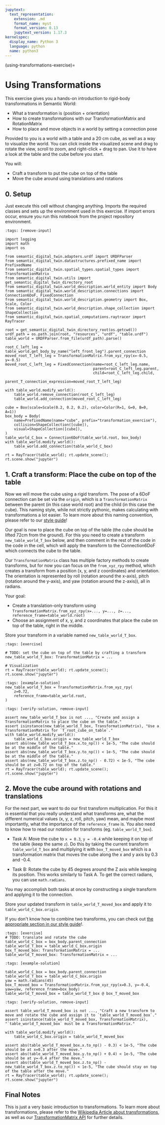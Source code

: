```yaml
---
jupytext:
  text_representation:
    extension: .md
    format_name: myst
    format_version: 0.13
    jupytext_version: 1.17.3
kernelspec:
  display_name: Python 3
  language: python
  name: python3
---
```


(using-transformations-exercise)=
# Using Transformations

This exercise gives you a hands-on introduction to rigid-body transformations in Semantic World:
- What a transformation is (position + orientation)
- How to create transformations with our TransformationMatrix and RotationMatrix
- How to place and move objects in a world by setting a connection pose

Provided to you is a world with a table and a 20 cm cube, as well as a way to visualize the world. You can click inside the visualized scene and drag to rotate the view, scroll to zoom, and right-click + drag to pan. Use it to have a look at the table and the cube before you start.

You will:
- Craft a transform to put the cube on top of the table
- Move the cube around using translations and rotations


## 0. Setup
Just execute this cell without changing anything.
Imports the required classes and sets up the environment used in this exercise. If import errors occur, ensure you run this notebook from the project repository environment.

```{code-cell} ipython3
:tags: [remove-input]

import logging
import math
import os

from semantic_digital_twin.adapters.urdf import URDFParser
from semantic_digital_twin.datastructures.prefixed_name import PrefixedName
from semantic_digital_twin.spatial_types.spatial_types import TransformationMatrix
from semantic_digital_twin.utils import get_semantic_digital_twin_directory_root
from semantic_digital_twin.world_description.world_entity import Body
from semantic_digital_twin.world_description.connections import Connection6DoF, FixedConnection
from semantic_digital_twin.world_description.geometry import Box, Scale, Color
from semantic_digital_twin.world_description.shape_collection import ShapeCollection
from semantic_digital_twin.spatial_computations.raytracer import RayTracer

root = get_semantic_digital_twin_directory_root(os.getcwd())
urdf_path = os.path.join(root, "resources", "urdf", "table.urdf")
table_world = URDFParser.from_file(urdf_path).parse()

root_C_left_leg = table_world.get_body_by_name("left_front_leg").parent_connection
moved_root_T_left_leg = TransformationMatrix.from_xyz_rpy(x=-0.5, y=-0.5)
moved_root_C_left_leg = FixedConnection(name=root_C_left_leg.name,
                                        parent=root_C_left_leg.parent,
                                        child=root_C_left_leg.child,
                                        parent_T_connection_expression=moved_root_T_left_leg)

with table_world.modify_world():
    table_world.remove_connection(root_C_left_leg)
    table_world.add_connection(moved_root_C_left_leg)

cube = Box(scale=Scale(0.2, 0.2, 0.2), color=Color(R=1, G=0, B=0, A=1))
box_body = Body(
    name=PrefixedName(name="cube", prefix="transformation_exercise"),
    collision=ShapeCollection([cube]),
    visual=ShapeCollection([cube]),
)
table_world_C_box = Connection6DoF(table_world.root, box_body)
with table_world.modify_world():
    table_world.add_connection(table_world_C_box)

rt = RayTracer(table_world); rt.update_scene(); rt.scene.show("jupyter")
```

## 1. Craft a transform: Place the cube on top of the table
Now we will move the cube using a rigid transform. The pose of a 6DoF connection can be set via
the `origin`, which is a `TransformationMatrix` between the parent (in this case world root) and the child (in this case the cube).
This naming style, while not strictly pythonic, makes calculating with transformations a lot easier. To learn more about this naming convention, please refer to our [style guide](https://cram2.github.io/semantic_digital_twin/style_guide.html)!

Our goal is now to place the cube on top of the table (the cube should be lifted 72cm from the ground). For this you need to create a transform `new_table_world_T_box` below, and then comment in the rest of the code in the code in the cell, which will apply the transform to the Connection6DoF which connects the cube to the table.

Our `TransformationMatrix` class has multiple factory methods to create transforms, but for now you can focus on the `from_xyz_rpy` method, which creates a transform from a position (x, y, and z coordinates) and orientation. The orientation is represented by roll (rotation around the x-axis), pitch (rotation around the y-axis), and yaw (rotation around the z-axis)), all in radians.

Your goal:
- Create a translation-only transform using `TransformationMatrix.from_xyz_rpy(x=..., y=..., z=..., reference_frame=table_world.root)`
- Choose an assignment of x, y, and z coordinates that place the cube on top of the table, right in the middle.

Store your transform in a variable named `new_table_world_T_box`.

```{code-cell} ipython3
:tags: [exercise]

# TODO: set the cube on top of the table by crafting a transform
new_table_world_T_box: TransformationMatrix = ...

# Visualization
rt = RayTracer(table_world); rt.update_scene(); rt.scene.show("jupyter")
```

```{code-cell} ipython3
:tags: [example-solution]
new_table_world_T_box = TransformationMatrix.from_xyz_rpy(
    z=0.72,
    reference_frame=table_world.root,
)
```

```{code-cell} ipython3
:tags: [verify-solution, remove-input]

assert new_table_world_T_box is not ..., "Create and assign a TransformationMatrix to place the cube on the table."
assert isinstance(new_table_world_T_box, TransformationMatrix), "Use a TransformationMatrix for `T_root_cube_on_table`."
with table_world.modify_world():
    table_world_C_box.origin = new_table_world_T_box
assert abs(new_table_world_T_box.x.to_np()) < 1e-5, "The cube should be at the middle of the table."
assert abs(new_table_world_T_box.y.to_np()) < 1e-5, "The cube should be at the middle of the table."
assert abs(new_table_world_T_box.z.to_np() - 0.72) < 1e-5, "The cube should be at z=0.72 on top of the table."
rt = RayTracer(table_world); rt.update_scene(); rt.scene.show("jupyter")

```

## 2. Move the cube around with rotations and translations
For the next part, we want to do our first transform multiplication. For this it is essential that you really understand what transforms are, what the different numerical values (x, y, z, roll, pitch, yaw) mean, and maybe most importantly, what the importance of the `reference_frame` is. You also need to know how to read our notation for transforms (eg. `table_world_T_box`). 

- Task A: Move the cube to `x = 0.3`, `y = -0.4` while keeping it on top of the table (keep the same `z`). Do this by taking the current transform `table_world_T_box` and multiplying it with `box_T_moved_box` which is a transformation matrix that moves the cube along the x and y axis by 0.3 and -0.4.

- Task B: Rotate the cube by 45 degrees around the Z axis while keeping its position. This works similarly to Task A. To get the correct radians, you can use `math.radians`.

You may accomplish both tasks at once by constructing a single transform and applying it to the connection. 

Store your updated transform in `table_world_T_moved_box` and apply it to `table_world_C_box.origin`.

If you don't know how to combine two transforms, you can check out [the appropriate section in our style guide](https://cram2.github.io/semantic_digital_twin/style_guide.html#combine-multiple-transformations)!.

```{code-cell} ipython3 
:tags: [exercise]
# TODO: translate and rotate the cube
table_world_C_box = box_body.parent_connection
table_world_T_box = table_world_C_box.origin
box_T_moved_box: TransformationMatrix = ...
table_world_T_moved_box: TransformationMatrix = ...

```

```{code-cell} ipython3
:tags: [example-solution]

table_world_C_box = box_body.parent_connection
table_world_T_box = table_world_C_box.origin
yaw = math.radians(45)
box_T_moved_box = TransformationMatrix.from_xyz_rpy(x=0.3, y=-0.4, yaw=yaw, reference_frame=box_body)
table_world_T_moved_box = table_world_T_box @ box_T_moved_box

```

```{code-cell} ipython3
:tags: [verify-solution, remove-input]

assert table_world_T_moved_box is not ..., "Craft a new transform to move and rotate the cube and assign it to `table_world_T_moved_box`."
assert isinstance(table_world_T_moved_box, TransformationMatrix), "`table_world_T_moved_box` must be a TransformationMatrix."

with table_world.modify_world():
    table_world_C_box.origin = table_world_T_moved_box
    
assert abs(table_world_T_moved_box.x.to_np() - 0.3) < 1e-5, "The cube should be at x=0.3 after the move."
assert abs(table_world_T_moved_box.y.to_np() + 0.4) < 1e-5, "The cube should be at y=-0.4 after the move."
assert abs(table_world_T_moved_box.z.to_np() - new_table_world_T_box.z.to_np()) < 1e-5, "The cube should stay on top of the table after the move."
rt = RayTracer(table_world); rt.update_scene(); rt.scene.show("jupyter")
```

## Final Notes

This is just a very basic introduction to transformations. To learn more about transformations, please refer to the [Wikipedia Article about transformations](https://en.wikipedia.org/wiki/Transformation_matrix), as well as our [TransformationMatrix API](https://cram2.github.io/semantic_digital_twin/autoapi/semantic_digital_twin/spatial_types/spatial_types/index.html#semantic_digital_twin.spatial_types.spatial_types.TransformationMatrix) for further details.

